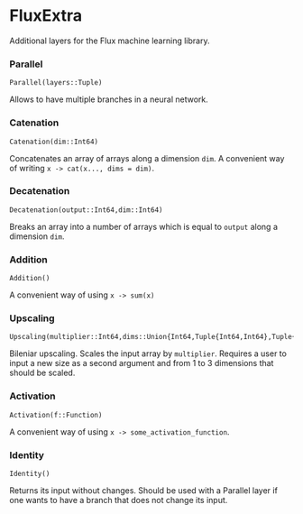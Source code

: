 # FluxExtra

Additional layers for the Flux machine learning library.

### Parallel
```
Parallel(layers::Tuple)
```
Allows to have multiple branches in a neural network.

### Catenation
```
Catenation(dim::Int64)
```
Concatenates an array of arrays along a dimension `dim`. A convenient way of writing `x -> cat(x..., dims = dim)`.

### Decatenation
```
Decatenation(output::Int64,dim::Int64)
```
Breaks an array into a number of arrays which is equal to `output` along a dimension `dim`.

### Addition
```
Addition()
```
A convenient way of using `x -> sum(x)`

### Upscaling
```
Upscaling(multiplier::Int64,dims::Union{Int64,Tuple{Int64,Int64},Tuple{Int64,Int64,Int64}}))
```
Bileniar upscaling. Scales the input array by `multiplier`. Requires a user to input a new size as a second argument and from 1 to 3 dimensions that should be scaled.

### Activation
```
Activation(f::Function)
```
A convenient way of using `x -> some_activation_function`.

### Identity
```
Identity()
```
Returns its input without changes. Should be used with a Parallel layer if one wants to have a branch that does not change its input.
